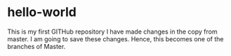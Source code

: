 # hello-world
This is my first GITHub repository
I have made changes in the copy from master. I am going to save these changes. Hence, this becomes one of the branches of Master.
